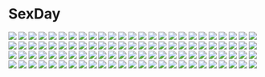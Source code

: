 # SexDay
![](https://konachan.com/image/42fc72a60f4acfe9527ae77d1ce674ec/Konachan.com%20-%20114106%20apron%20gray_hair%20gun%20izayoi_sakuya%20koh_%28minagi_kou%29%20maid%20red_eyes%20touhou%20weapon.jpg)
![](https://konachan.com/image/7532beb21b2687f6bb56c034aefca37a/Konachan.com%20-%20109799%20aqua_hair%20bandaid%20bloomers%20blue_eyes%20blue_hair%20bow%20cake%20dress%20food%20fruit%20gloves%20hatsuko%20long_hair%20pantyhose%20socks%20stars%20twintails%20vocaloid.jpg)
![](https://konachan.com/jpeg/f64f4a7d09add419d36d23d122cfdcf0/Konachan.com%20-%20207840%202girls%20animal_ears%20blue_eyes%20catgirl%20felicia-val%20green_hair%20gumi%20hoshine_stella%20mosaic_roll_%28vocaloid%29%20pink_hair%20utau%20vocaloid%20yellow_eyes.jpg)
![](https://konachan.com/jpeg/8e80f9b3436847635ddca3500912ffa8/Konachan.com%20-%2042962%20animal%20bath%20gray_hair%20green_eyes%20index%20long_hair%20sphynx_%28to_aru%29%20to_aru_majutsu_no_index%20vector%20water.jpg)
![](https://konachan.com/jpeg/76ad513070458def8ee44855b8bdbab8/Konachan.com%20-%2050184%20asura_cryin%27%20minakami_misao%20nude%20takatsuki_kanade.jpg)
![](https://konachan.com/image/4c2b20fef43681781b47b3e8c13c6e13/Konachan.com%20-%20255012%202girls%20azur_lane%20breasts%20cleavage%20clouds%20dress%20duoladameng%20gloves%20hat%20long_hair%20moon%20night%20panties%20purple_hair%20sky%20stockings%20underwear%20white_hair.jpg)
![](https://konachan.com/jpeg/a0e638ffdc6bab85486e93f3b1543f76/Konachan.com%20-%20196918%20bloomers%20breasts%20cameltoe%20game_cg%20gym_uniform%20loli%20long_hair%20mikagami_mamizu%20nipples%20orange_eyes%20riru_whale%20thighhighs%20whirlpool.jpg)
![](https://konachan.com/jpeg/478f6148c6953b5dcadaed7b1a58b32d/Konachan.com%20-%20287434%20braids%20breasts%20bunny_ears%20cleavage%20daefny%20eyepatch%20garter%20gloves%20headband%20long_hair%20navel%20original%20pink_eyes%20pink_hair%20ponytail%20skirt%20tears%20wings.jpg)
![](https://konachan.com/jpeg/58f09b3261adaec1ef21a44121e0aca5/Konachan.com%20-%2091236%20hatsune_miku%20mizuki_aoi_%28mizuki_a%29%20stars%20vocaloid.jpg)
![](https://konachan.com/image/e87659d1ea8714c0bc9f51fd983a8594/Konachan.com%20-%2044481%20card_captor_sakura%20kinomoto_sakura%20moonknives%20ribbons.jpg)
![](https://konachan.com/jpeg/054f0ebf1130fa03d56021554c075cf0/Konachan.com%20-%2055372%20fujikura_yuu%20komori_kei%20princess_lover.jpg)
![](https://konachan.com/image/0c9fca23b710949ea07d97bf17bb4d78/Konachan.com%20-%2026027%20kaikan_phrase%20minakami_sakuya.jpg)
![](https://konachan.com/image/726512eab7028d757096d52b37322483/Konachan.com%20-%20243055%20blood%20brown_hair%20crown%20elbow_gloves%20gloves%20green_eyes%20gyaku_tsubasa%20long_hair%20original%20pixiv_fantasia%20pointed_ears%20skirt%20sword%20weapon%20wings.jpg)
![](https://konachan.com/jpeg/501fe52310a922b89fd7c958638da80c/Konachan.com%20-%2067613%20animal_ears%20brown_hair%20catgirl%20chen%20hat%20short_hair%20sleeping%20tail%20touhou.jpg)
![](https://konachan.com/jpeg/6e61263d2329e4164c9bf27457624eeb/Konachan.com%20-%20306128%20animal_ears%20bell%20blush%20bow%20candy%20hikawa_kyoka%20kneehighs%20loli%20long_hair%20pointed_ears%20princess_connect%21%20purple_hair%20twintails%20waifu2x%20watermark.jpg)
![](https://konachan.com/image/230c50522934d08ae4f09479864aef72/Konachan.com%20-%2062274%20black_hair%20blonde_hair%20hat%20houraisan_kaguya%20kirisame_marisa%20long_hair%20mage%20purple_hair%20red_eyes%20thighhighs%20touhou%20twintails%20white%20witch.jpg)
![](https://konachan.com/image/13a8f73f3a1e77af7df2fab8f3fe78aa/Konachan.com%20-%20119941%20blazblue%20blonde_hair%20green_eyes%20halo%20platinum_the_trinity%20wand.jpg)
![](https://konachan.com/jpeg/b0a92cf5cc9427f4c386f15a7f33235c/Konachan.com%20-%20250969%20anthropomorphism%20beach%20bikini%20black_hair%20blush%20breasts%20cleavage%20clouds%20headband%20jotti%20long_hair%20navel%20signed%20sky%20swimsuit%20water%20yellow_eyes.jpg)
![](https://konachan.com/image/81eed2306a36e52deef8e59cfcf856e9/Konachan.com%20-%20205898%202girls%20animal_ears%20hc%20jpeg_artifacts%20long_hair%20original%20pixiv_fantasia%20short_hair%20skirt%20thighhighs.jpg)
![](https://konachan.com/image/45af916a7b7d95d55581605a27e0db6c/Konachan.com%20-%2078355%20blue_eyes%20building%20city%20long_hair%20night%20purple_hair%20totuka.jpg)
![](https://konachan.com/image/9b8109c8bd96ea5d5997da15fdb2c4bc/Konachan.com%20-%2074746%20hatsune_miku%20vocaloid.jpg)
![](https://konachan.com/image/7da512470a2990926a2eec607e02d751/Konachan.com%20-%2074724%20akiyama_mio%20blue_eyes%20dress%20gothic%20k-on%21.jpg)
![](https://konachan.com/image/2f40186c75410061738f732013589df9/Konachan.com%20-%2056714%20kurushima_shiho%20night%20shirogane_no_soleil%20tsurugi_hagane.jpg)
![](https://konachan.com/image/3e28041cb39688b86c4583c52019d45e/Konachan.com%20-%20176633%20kuroki_rei%20long_hair%20michairu%20shoujo_ai%20vividred_operation.jpg)
![](https://konachan.com/jpeg/025568f4aef7c5f1489039a619cbb014/Konachan.com%20-%2087224%202girls%20animal_ears%20blush%20catgirl%20chen%20chibi%20foxgirl%20multiple_tails%20south114%20tail%20touhou%20white%20yakumo_ran.jpg)
![](https://konachan.com/image/fb6b3748cbcf5def40b0b9f1d2a7218e/Konachan.com%20-%2039772%20food%20hiiragi_kagami%20lucky_star%20pocky.jpg)
![](https://konachan.com/image/274ba3794aa544211e5ff4a8c6cc9252/Konachan.com%20-%2041136%20shinkyoku_soukai_polyphonica.jpg)
![](https://konachan.com/jpeg/b41a8d39e75511012a4cdede8d4f4c3b/Konachan.com%20-%20253280%20aqua_eyes%20blonde_hair%20bow%20dress%20fate_grand_order%20fate_%28series%29%20hat%20long_hair%20marie_antoinette_%28fate_grand_order%29%20mekune%20summer_dress%20twintails%20water.jpg)
![](https://konachan.com/image/8db2bcd421cc3b4f897ca1db42b1c2fc/Konachan.com%20-%20298168%20anthropomorphism%20azur_lane%20blonde_hair%20bonury%20chinese_clothes%20chinese_dress%20eldridge_%28azur_lane%29%20flowers%20loli%20long_hair%20red_eyes%20twintails.jpg)
![](https://konachan.com/jpeg/c80e11306af71112e01776797d7ad917/Konachan.com%20-%20111054%20blush%20game_cg%20ikinari_anata_ni_koishiteiru%20karory%20maid%20onigase_tane%20skirt%20skirt_lift%20thighhighs.jpg)
![](https://konachan.com/image/ecc61e202c2c7f5a2538b4da9c5aad2d/Konachan.com%20-%2091278%20akiyama_mio%20hirasawa_yui%20k-on%21%20kaishaku%20panties%20underwear.jpg)
![](https://konachan.com/image/7fc7c6f7250919293c18b1d6c45793f0/Konachan.com%20-%2014446%2098%20anthropomorphism%20os-tan%20panties%20thighhighs%20underwear%20windows.jpg)
![](https://konachan.com/jpeg/79d7f8f1aa4762f8444c8284ff811830/Konachan.com%20-%20231681%20animal_ears%20blonde_hair%20fang%20flowers%20foxgirl%20hat%20kazami_karasu%20multiple_tails%20petals%20short_hair%20tail%20touhou%20yakumo_ran%20yellow_eyes.jpg)
![](https://konachan.com/jpeg/1b4575806de8b00c5674aac97306de73/Konachan.com%20-%20305410%20amane_kanata%20ass%20blush%20fumihiko_%28pixiv2658856%29%20hololive%20panties%20purple_eyes%20underwear%20white_hair%20wings.jpg)
![](https://konachan.com/image/7e1bac5eb08a11f6f33376b9e620c668/Konachan.com%20-%2062438%20all_male%20close%20code_geass%20lelouch_lamperouge%20male.jpg)
![](https://konachan.com/image/964ad3d852949de962408179eafad23d/Konachan.com%20-%20100905%20akemi_homura%20chan%C3%97co%20kaname_madoka%20mahou_shoujo_madoka_magica%20pink_hair%20twintails.jpg)
![](https://konachan.com/jpeg/5fd93ab962016d9572de721637b4760a/Konachan.com%20-%20120197%20kamishirasawa_keine%20touhou.jpg)
![](https://konachan.com/image/225d5dd84efb05492b12233032b649d3/Konachan.com%20-%20172642%20ariverkao%20black_hair%20gun%20long_hair%20original%20red_hair%20short_hair%20twintails%20watermark%20weapon.jpg)
![](https://konachan.com/image/e212d05634b1ddf5e5f107b99c5076e7/Konachan.com%20-%2082714%20glasses%20makinami_mari_illustrious%20neon_genesis_evangelion%20school_uniform%20thighhighs%20tie.jpg)
![](https://konachan.com/image/4a3b35e6d34faaa1fc0d1899e884edef/Konachan.com%20-%20145593%20black_hair%20blue_eyes%20brown_hair%20noya%20orange_eyes%20school_uniform%20tagme%20thighhighs.jpg)
![](https://konachan.com/image/88d57dce3b1a2072cc8a9cbbdc5610c7/Konachan.com%20-%20119267%20hatsune_miku%20vocaloid.jpg)
![](https://konachan.com/image/6840be7be5c708e009b84856c472cba6/Konachan.com%20-%20277898%20bandaid%20bed%20breasts%20gochuumon_wa_usagi_desu_ka%3F%20liyocafe%20long_hair%20navel%20nude%20purple_eyes%20purple_hair%20tedeza_rize%20twintails.jpg)
![](https://konachan.com/jpeg/345fbb7b0df22c157ab3f962c743bafa/Konachan.com%20-%20194858%20blonde_hair%20blue_eyes%20front_wing%20game_cg%20nanaca_mai%20snow%20tsukumo_yuki%20twintails%20yukikoi_melt.jpg)
![](https://konachan.com/jpeg/62788bd454c98cee56d092e82969f023/Konachan.com%20-%20255751%20asuteroid%20blood%20clouds%20green_eyes%20iz_%28asuteroid%29%20landscape%20long_hair%20original%20photo%20scenic%20sky%20tree%20white_hair.jpg)
![](https://konachan.com/jpeg/5628b16f1746fe5acb5284820036f59d/Konachan.com%20-%20227650%20anthropomorphism%20ass%20blush%20brown_eyes%20brown_hair%20cameltoe%20i-401_%28kancolle%29%20loli%20ponytail%20school_swimsuit%20sen_%28astronomy%29%20sideboob%20swimsuit%20waifu2x.jpg)
![](https://konachan.com/image/98f0e80f87d9435c38f6808418d54690/Konachan.com%20-%20281604%20anthropomorphism%20blush%20breasts%20girls_frontline%20gloves%20gray_hair%20green_eyes%20lee_seok_ho%20long_hair%20tattoo%20thighhighs%20zettai_ryouiki.jpg)
![](https://konachan.com/jpeg/d3abb4df67145f4fb2273c64c5c6f247/Konachan.com%20-%20286802%20blue_hair%20bow%20chibi%20dress%20fang%20green_hair%20hat%20headband%20long_hair%20ponytail%20popsicle%20red_eyes%20ribbons%20socks%20touhou%20vampire%20waifu2x%20watermark%20wings%20wink.jpg)
![](https://konachan.com/jpeg/837ad8107f62e3b3c6a94e247d0b13f7/Konachan.com%20-%20172916%20breasts%20chandelure%20cleavage%20corset%20crown%20daive%20elbow_gloves%20gloves%20long_hair%20pointed_ears%20pokemon%20purple_hair%20ribbons%20white%20yellow_eyes.jpg)
![](https://konachan.com/image/d54d1351df68fe1e945c9d09b75380d9/Konachan.com%20-%20291041%20blonde_hair%20blush%20garter_belt%20long_hair%20mirai%27g%20navel%20original%20panties%20purple_eyes%20stockings%20underwear.jpg)
![](https://konachan.com/jpeg/81911af193ab9bb385f56243385433c1/Konachan.com%20-%20266635%20bed%20brown_hair%20long_hair%20muririn%20navel%20purple_eyes%20scan%20shirt.jpg)
![](https://konachan.com/image/62c72eda005e37a8780db8a06e056534/Konachan.com%20-%2059398%20hatsune_miku%20nagi_%28pixiv743097%29%20vocaloid%20world_is_mine_%28vocaloid%29.jpg)
![](https://konachan.com/jpeg/e49100b6b49790049c3442e98d6290c6/Konachan.com%20-%20301353%20bikini%20black_eyes%20blonde_hair%20brown_eyes%20brown_hair%20food%20fruit%20garter%20gray_hair%20group%20headband%20long_hair%20navel%20short_hair%20swimsuit%20watermelon%20white.jpg)
![](https://konachan.com/image/b51834ae9f4d32eee6162c36ced2e164/Konachan.com%20-%2054868%20blush%20glasses%20makinami_mari_illustrious%20neon_genesis_evangelion%20white.jpg)
![](https://konachan.com/image/ca48e94ee0b394d3d7ca2d73e87844f9/Konachan.com%20-%20266863%20aqua_eyes%20blonde_hair%20blush%20bra%20chloe_lemaire%20girlfriend_%28kari%29%20long_hair%20masa_%28mirage77%29%20panties%20rain%20signed%20underwear%20water%20wet.jpg)
![](https://konachan.com/jpeg/09f577e2699a40d8527ff0cdb88c8d63/Konachan.com%20-%20148499%202girls%20blonde_hair%20blue_eyes%20chain%20flowers%20kagamine_rin%20long_hair%20megurine_luka%20pink_hair%20short_hair%20tyouya%20vocaloid%20wings.jpg)
![](https://konachan.com/jpeg/6147cb12efab1a3f2efc00a327d5dcea/Konachan.com%20-%20204116%20animal%20blonde_hair%20blush%20ensemble_%28company%29%20fish%20game_cg%20japanese_clothes%20kurusugawa_alice%20long_hair%20panties%20tagme_%28artist%29%20underwear%20water%20wet%20yukata.jpg)
![](https://konachan.com/image/a05942f0dc62769c3fe3f5c29e82de87/Konachan.com%20-%20295170%202girls%20aki_minoriko%20aki_shizuha%20aliasing%20blonde_hair%20couch%20orange_hair%20roke_%28taikodon%29%20short_hair%20sleeping%20touhou.jpg)
![](https://konachan.com/jpeg/d6e02db738fa940a0615c8eca2b9217a/Konachan.com%20-%2089942%20aonoe%20green_eyes%20kagamine_rin%20vocaloid.jpg)
![](https://konachan.com/jpeg/37aec23076cfeb3e51b17f478821cfd3/Konachan.com%20-%20183870%20asahina_hiyori%20brown_eyes%20dress%20hat%20kagerou_project%20naoton%20summer%20twintails.jpg)
![](https://konachan.com/image/94ceaf26946933ee5022cff7e9e22ed3/Konachan.com%20-%20137730%20aosuke_%28ayakawa_akito%29%20blonde_hair%20flandre_scarlet%20hat%20purple_hair%20red_eyes%20remilia_scarlet%20tears%20touhou%20vampire%20wings.jpg)
![](https://konachan.com/image/041e5d1c13eb5ea3fd0a6271f0832802/Konachan.com%20-%20170388%20alphonse%20armin_arlert%20black_hair%20boots%20brown_hair%20city%20clouds%20colossal_titan%20eren_jaeger%20mikasa_ackerman%20scarf%20short_hair%20sword%20uniform%20weapon.jpg)
![](https://konachan.com/image/20f91a3576b0f262d254a57a2a5d45b5/Konachan.com%20-%2081225%20black_rock_shooter%20breasts%20cleavage%20headphones%20koutari_yuu%20kuroi_mato%20open_shirt%20takanashi_yomi%20usagihime.jpg)
![](https://konachan.com/image/6c5b3673d042bca868ee61ec2fdd9ae5/Konachan.com%20-%2073814%20blonde_hair%20food%20green_eyes%20ichio%20original%20school_swimsuit%20swimsuit%20thighhighs.jpg)
![](https://konachan.com/image/c199e5fb6bdf64f751130f27956cf657/Konachan.com%20-%20176968%20animal%20bandaid%20bear%20orange_hair%20panda%20stars%20tagme%20thighhighs%20yellow%20zettai_ryouiki.jpg)
![](https://konachan.com/image/e1bba5ad4ecb0c1e0b7d97c2b421227d/Konachan.com%20-%20209365%20elsa_%28frozen%29%20frozen_%28disney%29%20huamuan_huamuan.jpg)
![](https://konachan.com/image/d807f94a38ce4a0d5533693cd963a096/Konachan.com%20-%20168338%20black_hair%20game_cg%20headband%20kimi_to_kanojo_to_kanojo_no_koi.%20long_hair%20nitroplus%20school_uniform%20skirt%20sone_miyuki%20tsuji_santa.jpg)
![](https://konachan.com/jpeg/341aa74315a087d9cf104ad42ace953e/Konachan.com%20-%20168499%20blue_eyes%20blush%20boots%20breasts%20car%20censored%20gloves%20headband%20long_hair%20navel%20nipples%20nishieda%20original%20penis%20pubic_hair%20pussy%20scan%20sex%20twintails%20wet.jpg)
![](https://konachan.com/image/25e9a08f849b3774f312b3b8eab75209/Konachan.com%20-%2096405%20flowers%20green_hair%20kazami_yuuka%20red_eyes%20short_hair%20toranashi%20touhou.jpg)
![](https://konachan.com/jpeg/ad427e8f06779b9e1bff78226d1a46c4/Konachan.com%20-%20289848%20animal%20blonde_hair%20flowers%20loli%20long_hair%20manma_%28manmamia%29%20original%20school_uniform%20thighhighs%20twintails.jpg)
![](https://konachan.com/image/e7db253a9965331adce1abe5425afd47/Konachan.com%20-%2050701%20hiiragi_tsukasa%20lucky_star%20vector.jpg)
![](https://konachan.com/image/6ef1da317dd1ed536ae20a1ffad9dcd8/Konachan.com%20-%20250921%20aqua_eyes%20blonde_hair%20blush%20bondage%20breasts%20censored%20game_cg%20hoshikawa_marina%20iwakata_daita%20jk_soukan%20male%20navel%20nipples%20nude%20ponytail%20pussy%20sex.jpg)
![](https://konachan.com/image/b7a5e4f4cfddf56aae57db01ba187d42/Konachan.com%20-%2031517%20blue_eyes%20blush%20favorite%20game_cg%20gray_hair%20happy_margaret%21%20kokonoka%20long_hair%20rindou_saki%20twintails.jpg)
![](https://konachan.com/image/843a80ebebc68583be32c48b56d910bc/Konachan.com%20-%20269178%20bed%20blush%20breasts%20brown_eyes%20brown_hair%20censored%20cum%20nipples%20nude%20original%20panty_pull%20penis%20pussy%20pussy_juice%20sex%20short_hair%20yamaishi108.jpg)
![](https://konachan.com/jpeg/c35b3a72859721b06ae0bfb38f42b975/Konachan.com%20-%2030851%20blue_eyes%20censored%20fellatio%20game_cg%20lyrical_lyric%20marmalade%20penis.jpg)
![](https://konachan.com/image/3125d8d3670a46702f5badae0fd00b9b/Konachan.com%20-%20269839%202girls%20barefoot%20bed%20black_hair%20brown_eyes%20crying%20dress%20long_hair%20original%20red_hair%20reoen%20short_hair%20signed%20tears%20teddy_bear.jpg)
![](https://konachan.com/jpeg/7aad21bc08cee557b9173e72a6455140/Konachan.com%20-%20221598%20hong_meiling%20izayoi_sakuya%20saisarisu%20touhou.jpg)
![](https://konachan.com/image/9c4d4de6a3fa27575f694b9867ec9299/Konachan.com%20-%2078255%20dragon%20guitar%20hatsune_miku%20instrument%20nagimiso%20twintails%20vocaloid.jpg)
![](https://konachan.com/image/a82d9d708b996c95407c45d3b94c1a2d/Konachan.com%20-%2034198%20kanon%20kawasumi_mai.jpg)
![](https://konachan.com/image/4b4ba27dcd74577960e2ae4edf69e432/Konachan.com%20-%2041559%20mahou_shoujo_lyrical_nanoha%20mahou_shoujo_lyrical_nanoha_a%27s%20signum.jpg)
![](https://konachan.com/image/d8924bb19925ac7a2f6022452c46dbd4/Konachan.com%20-%2025966%20iwakura_lain%20serial_experiments_lain.jpg)
![](https://konachan.com/image/702dda06ec2a5671189d1521c62cf2bb/Konachan.com%20-%2071149%20animal%20brown_eyes%20brown_hair%20cat%20dress%20makihara_mai%20scan%20seto_kouta%20shinigami_no_ballad%20summer_dress.jpg)
![](https://konachan.com/image/5251b2a6a64613bd28ac14fc25812d91/Konachan.com%20-%20264256%20aqua_eyes%20blush%20breast_hold%20breasts%20brown_hair%20censored%20cum%20glasses%20gloves%20lolicept%20long_hair%20paizuri%20soboro_sukehiro%20tenka_hyakken.jpg)
![](https://konachan.com/image/821a6a2ea20a51c82cc7c48105ba0aeb/Konachan.com%20-%2094278%20aile_%28crossroads%29%20dokuro_chrome%20katekyou_hitman_reborn%20male%20sawada_tsunayoshi.jpg)
![](https://konachan.com/image/fe31e88fec30a42eb7fff3a7a8908f19/Konachan.com%20-%2013131%20braids%20brown_eyes%20brown_hair%20dead_or_alive%20kasumi%20katana%20long_hair%20panties%20sword%20thighhighs%20underwear%20weapon.jpg)
![](https://konachan.com/jpeg/d679e05cc4bb52c9020494f532b314aa/Konachan.com%20-%20237293%20animal_ears%20black_hair%20breasts%20bunnygirl%20coffee-kizoku%20long_hair%20original%20pantyhose%20purple_eyes%20shiramine_rika%20third-party_edit%20white.jpg)
![](https://konachan.com/image/f7d597780d4168d155a4f00fffa1c48b/Konachan.com%20-%20128535%20breasts%20cleavage%20czc_%28deko%29%20eyepatch%20green_hair%20hatsune_miku%20japanese_clothes%20kimono%20long_hair%20petals%20vocaloid.jpg)
![](https://konachan.com/jpeg/1da691debe0a1ac513434bbd20da88e1/Konachan.com%20-%2046478%20katsura_kotonoha%20school_days%20school_uniform%20signed%20thighhighs%20transparent%20vector.jpg)
![](https://konachan.com/jpeg/f2c89419ac3edeabb18022cc302fa9ca/Konachan.com%20-%20122700%20akeboshi_kagayo%20flowers%20hakurei_reimu%20japanese_clothes%20touhou.jpg)
![](https://konachan.com/image/c6d86864c758d3975f020742899009c4/Konachan.com%20-%2097309%20blonde_hair%20blue_hair%20brown_eyes%20charlotte_dunois%20infinite_stratos%20lasterk%20orimura_ichika%20purple_eyes%20school_uniform%20signed%20tree.jpg)
![](https://konachan.com/jpeg/b3b29599f54cfd8cea6f020ad1aac384/Konachan.com%20-%2092088%20akabeisoft2%20alpha_%28alpha91%29%20black_hair%20game_cg%20kourin_no_machi_lavender_no_shoujo%20long_hair%20rain%20sakuragi_hikaru%20school_uniform%20water%20wet.jpg)
![](https://konachan.com/image/49449db24da4b1ad2a66777eba41939e/Konachan.com%20-%20271125%20animal_ears%20barefoot%20book%20brown_hair%20ebi_%28ebimomo%29%20fang%20food%20foxgirl%20green_eyes%20mask%20original%20school_uniform%20short_hair%20skirt%20tail.jpg)
![](https://konachan.com/jpeg/adcad1cdcfe31b2f671599b6af663fb1/Konachan.com%20-%20241216%20animal_ears%20book%20bow%20breasts%20bunny_ears%20cat_smile%20dress%20garter_belt%20gray_hair%20long_hair%20mvv%20original%20pink_eyes%20ribbons%20wink.jpg)
![](https://konachan.com/jpeg/47ce5be9ff8ed5ba86c63b8608b07cc9/Konachan.com%20-%2049439%20nagato_yuki%20suzumiya_haruhi_no_yuutsu.jpg)
![](https://konachan.com/image/55cad0adabbc23198db1b553b72d532f/Konachan.com%20-%2032855%20clannad%20furukawa_nagisa%20goto_p%20okazaki_ushio%20white.jpg)
![](https://konachan.com/image/2ff363a6b1bcf09f7f01326f05731895/Konachan.com%20-%20270048%20azur_lane%20blonde_hair%20blush%20breasts%20cleavage%20dress%20flowers%20gloves%20long_hair%20necklace%20nedia_r%20ponytail%20red_eyes%20ribbons%20rose%20thighhighs%20tiara.jpg)
![](https://konachan.com/jpeg/1dd1aab3beb5d8a017213ebe5ad18442/Konachan.com%20-%20144402%20alcot%20bed%20blush%20bra%20breasts%20brown_hair%20game_cg%20garter_belt%20green_eyes%20kirihara_saori%20long_hair%20narumi_yuu%20navel%20nipples%20panties%20stockings%20underwear.jpg)
![](https://konachan.com/jpeg/df93f50cbe729734cdcbf0d3e8855d8a/Konachan.com%20-%20240837%20aliasing%20clouds%20original%20rainbow%20rjngo%20scarf%20skirt%20tree%20umbrella.jpg)
![](https://konachan.com/jpeg/982f32cccf43db034816c53eeb570fd1/Konachan.com%20-%20174178%20alcot%20bed%20blonde_hair%20blush%20game_cg%20kuwashima_rein%20long_hair%20navel%20nipples%20no_bra%20open_shirt%20panties%20purple_eyes%20spread_legs%20thighhighs%20underwear.jpg)
![](https://konachan.com/image/7a75e7b067db0748444f8659ad58bd71/Konachan.com%20-%2014515%20black%20logo%20neon_genesis_evangelion.jpg)
![](https://konachan.com/jpeg/f3017e1ab18dc974d35239b20f7f959c/Konachan.com%20-%20284313%20aqua_eyes%20blush%20cameltoe%20original%20otokuyou%20ringo-chan_%28otokuyou%29%20school_swimsuit%20short_hair%20swimsuit%20white%20white_hair.jpg)
